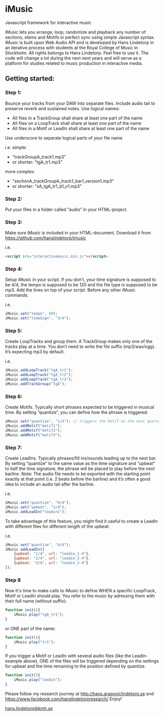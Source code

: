 # iMusic
Javascript framework for interactive music

iMusic lets you arrange, loop, randomize and playback any number of sections, stems and Motifs in perfect sync using simple Javascript syntax. iMusic is built upon Web Audio API and is developed by Hans Lindetorp in an iterative process with students at the Royal College of Music in Stockholm. 
All rights belongs to Hans Lindetorp. Feel free to use it. The code will change a lot during the next next years and will serve as a platform for studies related to music production in interactive media.

## Getting started:

### Step 1:
Bounce your tracks from your DAW into separate files. Include audio tail to preserve reverb and sustained notes. Use logical names:
* All files in a TrackGroup shall share at least one part of the name
* All files on a LoopTrack shall share at least one part of the name
* All files in a Motif or LeadIn shall share at least one part of the name

Use underscore to separate logical parts of your file name

i.e.
simple: 
- "trackGroupA_track1.mp3"
- or shorter: "tgA_tr1.mp3"

more complex:
- "sectionA_trackGroupA_track1_bar1_version1.mp3"
- or shorter: "sA_tgA_tr1_b1_v1.mp3"


### Step 2:
Put your files in a folder called ”audio” in your HTML-project.

### Step 3:
Make sure iMusic is included in your HTML-document. Download it from https://github.com/hanslindetorp/imusic 

i.e.
```html
<script src="interactivemusic.min.js"></script>
```

### Step 4:
Setup iMusic in your script. If you don’t, your time signature is supposed to be 4/4, the tempo is supposed to be 120 and the file type is supposed to be mp3. Add the lines on top of your script. Before any other iMusic commands.

i.e.
```javascript
iMusic.set("tempo", 90);
iMusic.set("timeSign", "3/4");
```

### Step 5:
Create LoopTracks and group them. A TrackGroup makes only one of the tracks play at a time. You don’t need to write the file suffix (mp3/wav/ogg). It’s expecting mp3 by default.

i.e.
```javascript
iMusic.addLoopTrack("tgA_tr1");
iMusic.addLoopTrack("tgA_tr2");
iMusic.addLoopTrack("tgA_tr3");
iMusic.addTrackGroup("tgA");
```

### Step 6:
Create Motifs. Typically short phrases expected to be triggered in musical time. By setting ”quantize”, you can define how the phrase is triggered:

```javascript
iMusic.set("quantize", "1/4"); // triggers the Motif on the next quarter note
iMusic.addMotif("motif1");
iMusic.addMotif("motif2");
iMusic.addMotif("motif3");
```

### Step 7:
Create LeadIns. Typically phrases/fill ins/sounds leading up to the next bar. By setting ”quantize” to the same value as the time signature and ”upbeat” to half the time signature, the phrase will be placed to play before the next barline. Note: The audio file needs to be exported with the starting point exactly at that point (i.e. 2 beats before the barline) and it’s often a good idea to include an audio tail after the barline.

i.e.
```javascript
iMusic.set("quantize", "4/4");
iMusic.set("upbeat", "2/4");
iMusic.addLeadIn("leadin1");
```

To take advantage of this feature, you might find it useful to create a LeadIn with different files for different length of the upbeat:

i.e.
```javascript
iMusic.set("quantize", "4/4");
iMusic.addLeadIn([
	{upbeat: "1/4", url: "leadin_1-4"},
	{upbeat: "2/4", url: "leadin_2-4"},
	{upbeat: "3/4", url: "leadin_3-4"}
]);
```

### Step 8
Now it's time to make calls to iMusic to define WHEN a specific LoopTrack, Motif or LeadIn should play. You refer to the music by adressing them with their full name (without suffix):

```javascript
function init(){
    iMusic.play("tgA_tr1");
}
```

or ONE part of the name:
```javascript
function init(){
    iMusic.play("tr1");
}
```

If you trigger a Motif or LeadIn with several audio files (like the LeadIn-example above), ONE of the files will be triggered depending on the settings for upbeat and the time remaining to the position defined by quantize.


```javascript
function init(){
    iMusic.play("leadin");
}
```

Please follow my research journey at http://hans.arapoviclindetorp.se and https://www.facebook.com/hanslindetorpresearch/
Enjoy!

hans.lindetorp@kmh.se
